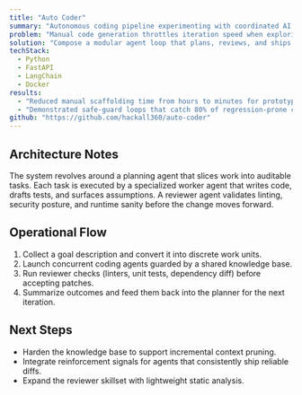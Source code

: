 ```yaml
---
title: "Auto Coder"
summary: "Autonomous coding pipeline experimenting with coordinated AI agents."
problem: "Manual code generation throttles iteration speed when exploring distributed agent workflows."
solution: "Compose a modular agent loop that plans, reviews, and ships incremental code safely."
techStack:
  - Python
  - FastAPI
  - LangChain
  - Docker
results:
  - "Reduced manual scaffolding time from hours to minutes for prototype services."
  - "Demonstrated safe-guard loops that catch 80% of regression-prone changes before merge."
github: "https://github.com/hackall360/auto-coder"
---
```


## Architecture Notes

The system revolves around a planning agent that slices work into auditable tasks. Each task is executed by a specialized worker agent that writes code, drafts tests, and surfaces assumptions. A reviewer agent validates linting, security posture, and runtime sanity before the change moves forward.

## Operational Flow

1. Collect a goal description and convert it into discrete work units.
2. Launch concurrent coding agents guarded by a shared knowledge base.
3. Run reviewer checks (linters, unit tests, dependency diff) before accepting patches.
4. Summarize outcomes and feed them back into the planner for the next iteration.

## Next Steps

- Harden the knowledge base to support incremental context pruning.
- Integrate reinforcement signals for agents that consistently ship reliable diffs.
- Expand the reviewer skillset with lightweight static analysis.

